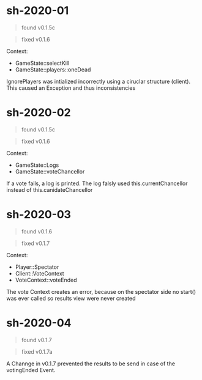 # sh-2020-01
> found v0.1.5c

> fixed v0.1.6

Context:
- GameState::selectKill
- GameState::players::oneDead

IgnorePlayers was intialized incorrectly using a ciruclar structure (client).
This caused an Exception and thus inconsistencies

# sh-2020-02
> found v0.1.5c

> fixed v0.1.6

Context:
- GameState::Logs
- GameState::voteChancellor

If a vote fails, a log is printed. The log falsly used this.currentChancellor instead of this.canidateChancellor

# sh-2020-03
> found v0.1.6

> fixed v0.1.7

Context:
- Player::Spectator
- Client::VoteContext
- VoteContext::voteEnded

The vote Context creates an error, because on the spectator side no start() was ever called so results view
were never created

# sh-2020-04
> found v0.1.7

> fixed v0.1.7a

A Channge in v0.1.7 prevented the results to be send in case of the votingEnded Event.